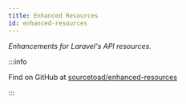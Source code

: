 ```yaml
---
title: Enhanced Resources
id: enhanced-resources
---
```


_Enhancements for Laravel's API resources._


:::info

Find on GitHub at [sourcetoad/enhanced-resources](https://github.com/sourcetoad/enhanced-resources)

:::